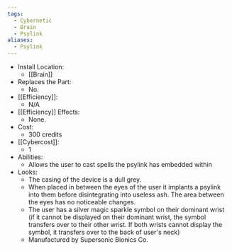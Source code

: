 ```yaml
---
tags:
  - Cybernetic
  - Brain
  - Psylink
aliases:
  - Psylink
---
```

* Install Location:
	* [[Brain]]
* Replaces the Part:
	* No.
* [[Efficiency]]:
	* N/A
* [[Efficiency]] Effects:
	- None.
* Cost:
	* 300 credits
* [[Cybercost]]:
	* 1
* Abilities:
	* Allows the user to cast spells the psylink has embedded within
* Looks:
	* The casing of the device is a dull grey. 
	* When placed in between the eyes of the user it implants a psylink into them before disintegrating into useless ash. The area between the eyes has no noticeable changes.
	* The user has a silver magic sparkle symbol on their dominant wrist (if it cannot be displayed on their dominant wrist, the symbol transfers over to their other wrist. If both wrists cannot display the symbol, it transfers over to the back of user's neck)
	* Manufactured by Supersonic Bionics Co.